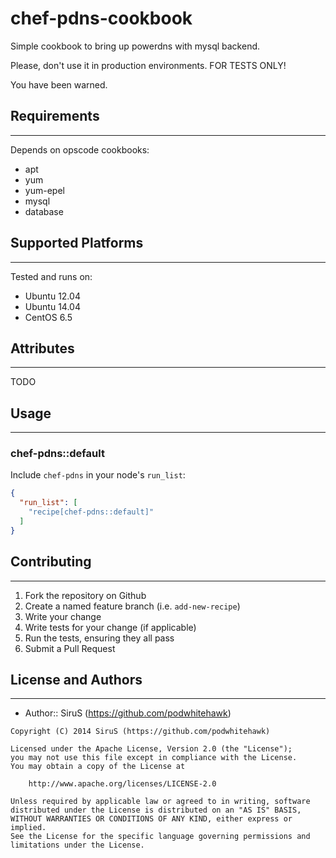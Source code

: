 # chef-pdns-cookbook

Simple cookbook to bring up powerdns with mysql backend.

Please, don't use it in production environments.
FOR TESTS ONLY!

You have been warned.

## Requirements
-----
Depends on opscode cookbooks:
- apt
- yum
- yum-epel
- mysql
- database

## Supported Platforms
-----
Tested and runs on:
- Ubuntu 12.04
- Ubuntu 14.04
- CentOS 6.5

## Attributes
-----
TODO

## Usage
-----
### chef-pdns::default

Include `chef-pdns` in your node's `run_list`:

```json
{
  "run_list": [
    "recipe[chef-pdns::default]"
  ]
}
```

## Contributing
-----
1. Fork the repository on Github
2. Create a named feature branch (i.e. `add-new-recipe`)
3. Write your change
4. Write tests for your change (if applicable)
5. Run the tests, ensuring they all pass
6. Submit a Pull Request

## License and Authors
-----
- Author:: SiruS (https://github.com/podwhitehawk)
```text
Copyright (C) 2014 SiruS (https://github.com/podwhitehawk)

Licensed under the Apache License, Version 2.0 (the "License");
you may not use this file except in compliance with the License.
You may obtain a copy of the License at

    http://www.apache.org/licenses/LICENSE-2.0

Unless required by applicable law or agreed to in writing, software
distributed under the License is distributed on an "AS IS" BASIS,
WITHOUT WARRANTIES OR CONDITIONS OF ANY KIND, either express or implied.
See the License for the specific language governing permissions and
limitations under the License.
```
